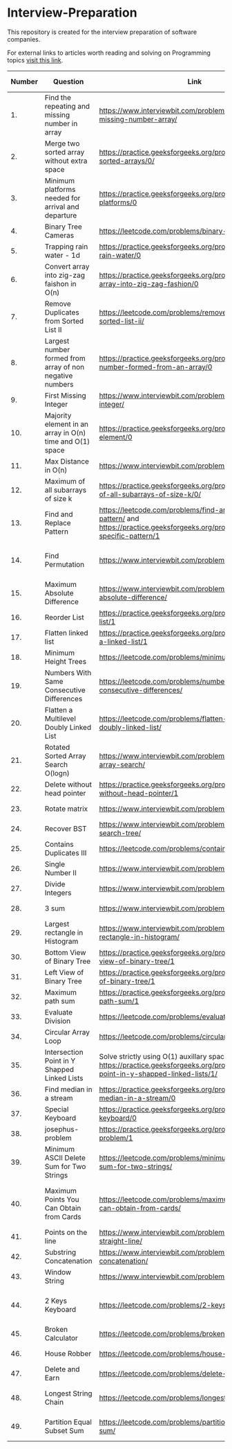 # Interview-Preparation
This repository is created for the interview preparation of software companies.

For external links to articles worth reading and solving on Programming topics [visit this link](https://github.com/ashu12chi/Interview-Preparation/blob/master/ExternalLinks.md).

|Number| Question | Link | Solution Idea | Solution Link | Category| Company|
| ---- | -------- | ---- | ------------- | ------------- | ------- | ------ |
|1.| Find the repeating and missing number in array | https://www.interviewbit.com/problems/repeat-and-missing-number-array/ | <details><summary>Spoiler...</summary>Solve simultaneous equations created by either using sum and sum of squares or XORs or sum and product</details> | https://github.com/ashu12chi/Interview-Preparation/blob/master/Solutions/RepeatAndMissingNumberArray.java|| Amazon|
|2.| Merge two sorted array without extra space| https://practice.geeksforgeeks.org/problems/merge-two-sorted-arrays/0/ | <details><summary>Spoiler...</summary>Initialize i=0 and j=n-1 and swap(ar2[i],ar1[j]) while ar2[i] < ar1[j] and then sort(ar1,ar1+n) and sort(ar2,ar2+m) individually.</details>| https://github.com/ashu12chi/Interview-Preparation/blob/master/Solutions/Merge-two-sorted-arrays.cpp ||Amazon,Goldman Sachs,Microsoft,Visa,LinkedIn|
|3.| Minimum platforms needed for arrival and departure | https://practice.geeksforgeeks.org/problems/minimum-platforms/0 | <details><summary>Spoiler...</summary>Make a vector of pair of {time,('a'/'d')} and sort it. Initialize curr = 0 and if(v[i].second = 'a') curr++ else curr--, maximum value reached is ans.</details>| https://github.com/ashu12chi/Interview-Preparation/blob/master/Solutions/Minimum-platform.cpp ||Amazon,Oyo Rooms,Paytm,D-E-Shaw,Walmart,Directi,Morgan Satnley|
|4.| Binary Tree Cameras | https://leetcode.com/problems/binary-tree-cameras/ |<details><summary>Spoiler...</summary>(Solution to this problem is LeetCode public)</details>|https://github.com/ashu12chi/Interview-Preparation/blob/master/Solutions/BinaryTreeCameras.java | Greedy/ DP |
|5.| Trapping rain water - 1d| https://practice.geeksforgeeks.org/problems/trapping-rain-water/0 |<details><summary>Spoiler...</summary> Start from the index = 0,sum=0, until find and ar[i] >= ar[index] sum += ar[i], after ans += (ar[mini]*(i-mini-1)-sum), after array ends repeat this from right to left till last index found </details>| https://github.com/ashu12chi/Interview-Preparation/blob/master/Solutions/Trapping-Rainwater.cpp | Greedy |Amazon,Adobe,Paytm|
|6.| Convert array into zig-zag faishon in O(n)| https://practice.geeksforgeeks.org/problems/convert-array-into-zig-zag-fashion/0|<details><summary>Spoiler...</summary> Use one pass of enhanced bubble sort </details>|https://github.com/ashu12chi/Interview-Preparation/blob/master/Solutions/convert-array-into-zig-zag.cpp||Amazon,Paytm|
|7. | Remove Duplicates from Sorted List II | https://leetcode.com/problems/remove-duplicates-from-sorted-list-ii/ | <details><summary>Spoiler...</summary> Maintain a header node, current node and pre node and traverse </details> |  https://github.com/ashu12chi/Interview-Preparation/blob/master/Solutions/RemoveDuplicatesFromSortedListII.java | Linked List | |
|8. | Largest number formed from array of non negative numbers|https://practice.geeksforgeeks.org/problems/largest-number-formed-from-an-array/0|<details><summary>Spoiler...</summary> Using comparison based sorting </details>|https://github.com/ashu12chi/Interview-Preparation/blob/master/Solutions/largest-number-formed-from-array.cpp |Sorting/Greedy|Amazon,MakeMyTrip,Microsft,Paytm|
|9. | First Missing Integer |https://www.interviewbit.com/problems/first-missing-integer/|<details><summary>Spoiler...</summary> Use the original array as freq array</details>|https://github.com/ashu12chi/Interview-Preparation/blob/master/Solutions/FirstMissingInteger.java |Array|Amazon|
|10.| Majority element in an array in O(n) time and O(1) space|https://practice.geeksforgeeks.org/problems/majority-element/0|<details><summary>Spoiler...</summary>Use Moore's voting algorithm</details>|https://github.com/ashu12chi/Interview-Preparation/blob/master/Solutions/Majority-element.cpp ||Amazon,Samsung,Microsoft,Makemytrip,D-E-Shaw|
|11.| Max Distance in O(n) |https://www.interviewbit.com/problems/max-distance/|<details><summary>Spoiler...</summary>Maintain smallest element of prefix and largest element of suffix</details>|https://github.com/ashu12chi/Interview-Preparation/blob/master/Solutions/MaxDistance.java |Array| Google,Amazon,Microsoft |
| 12. | Maximum of all subarrays of size k | https://practice.geeksforgeeks.org/problems/maximum-of-all-subarrays-of-size-k/0/ | <details> <summary> Spoiler... </summary> Create a Deque that stores only useful elements of current window of k elements. An element is useful if it is in current window and is greater than all other elements on left side of it in current window. We process all array elements one by one and maintain deque to contain useful elements of current window and these useful elements are maintained in sorted order. The element at front of the deque is the largest and element at rear of deque is the smallest of current window. </details> | https://github.com/ashu12chi/Interview-Preparation/blob/master/Solutions/MaximumAllSubarraysSizeK.java | Array, Queue, Sliding-window | Amazon, Cisco, Directi, Flipkart, SAP Labs, Zoho |
| 13. | Find and Replace Pattern | https://leetcode.com/problems/find-and-replace-pattern/ and https://practice.geeksforgeeks.org/problems/match-specific-pattern/1 | <details> <summary> Spoiler... </summary> Use a HashMap to store current character mappings and a HashSet to mark which characters have been used </details> | https://github.com/ashu12chi/Interview-Preparation/blob/master/Solutions/FindAndReplacePattern.java | Strings, Hash | Amazon, Microsoft, MakeMyTrip |
| 14. | Find Permutation | https://www.interviewbit.com/problems/find-permutation/| <details> <summary> Spoiler... </summary> Maintain range [l,r] of unused elements, each time we use either l or r </details> | https://github.com/ashu12chi/Interview-Preparation/blob/master/Solutions/FindPermutation.java or short solution https://github.com/ashu12chi/Interview-Preparation/blob/master/Solutions/Find-Permutation.cpp | Arrays | Amazon, Goldman Sachs |
| 15. | Maximum Absolute Difference | https://www.interviewbit.com/problems/maximum-absolute-difference/ | <details> <summary> Spoiler... </summary> Break the modulo into conditions </details> | https://github.com/ashu12chi/Interview-Preparation/blob/master/Solutions/MaxAbsDiff.java | Arrays | Amazon |
|16.| Reorder List| https://practice.geeksforgeeks.org/problems/reorder-list/1 | <details> <summary> Spoiler... </summary> split list from half, reverse second part and merge them alternatively </details> | https://github.com/ashu12chi/Interview-Preparation/blob/master/Solutions/Reorder-list.cpp | Linked List | Amazon,Microsoft,OYO rooms| 
|17.| Flatten linked list | https://practice.geeksforgeeks.org/problems/flattening-a-linked-list/1 |  <details> <summary> Spoiler... </summary> 🥱🥱 </details>| https://github.com/ashu12chi/Interview-Preparation/blob/master/Solutions/Flatten-linked-list.cpp | Linked List | Amazon,Microsoft,Flipkart,Paytm,Visa,Qualcomm,Snapdeal|
| 18. | Minimum Height Trees | https://leetcode.com/problems/minimum-height-trees/ | <details> <summary> Spoiler... </summary> At most 2 nodes will be answer, think about it. Keep removing leaf nodes till this point. </details> | https://github.com/ashu12chi/Interview-Preparation/blob/master/Solutions/MinimumHeightTrees.java | Breadth First Search, Graph | |
| 19. | Numbers With Same Consecutive Differences | https://leetcode.com/problems/numbers-with-same-consecutive-differences/ | <details> <summary> Spoiler... </summary> Simple Backtracking. </details> | https://github.com/ashu12chi/Interview-Preparation/blob/master/Solutions/NumbersWithSameConsecutiveDifferences.java | Backtracking | |
| 20. | Flatten a Multilevel Doubly Linked List | https://leetcode.com/problems/flatten-a-multilevel-doubly-linked-list/ | <details> <summary> Spoiler... </summary> Nothing special, go, just do it... </details> | https://github.com/ashu12chi/Interview-Preparation/blob/master/Solutions/FlattenMultilevelDoublyLinkedList.java | Linked List, Depth First Search | |
| 21. | Rotated Sorted Array Search O(logn) | https://www.interviewbit.com/problems/rotated-sorted-array-search/ | <details> <summary> Spoiler... </summary> Binary Search twice, once for pivot,next for element </details> | https://github.com/ashu12chi/Interview-Preparation/blob/master/Solutions/RotatedSortedArraySearch.java | Binary Search | |
|22.| Delete without head pointer| https://practice.geeksforgeeks.org/problems/delete-without-head-pointer/1 |<details> <summary> Spoiler... </summary> swap node with next node and then delete it </details> | https://github.com/ashu12chi/Interview-Preparation/blob/master/Solutions/delete-without-head.cpp | Linked List | Amazon,Goldman Sach,Microsoft,Samsung,Visa|
|23.| Rotate matrix| https://www.interviewbit.com/problems/rotate-matrix/ | <details> <summary> Spoiler... </summary> Take good obsrevations </details>| https://github.com/ashu12chi/Interview-Preparation/blob/master/Solutions/rotate-matrix.cpp | Arrays | Google, Facebook, Amazon|
|24.| Recover BST| https://www.interviewbit.com/problems/recover-binary-search-tree/ | <details> <summary> Spoiler... </summary> Use Morris Traversal </details>| https://github.com/ashu12chi/Interview-Preparation/blob/master/Solutions/RecoverBST.java | BST | Microsoft, Amazon|
| 25. | Contains Duplicates III | https://leetcode.com/problems/contains-duplicate-iii/ | <details> <summary> Spoiler... </summary> Use buckets (map several elements to one number (probably by dividing by t or (t + 1))). To ease mapping you can origin shift numbers by subtracting Integer.MIN_VALUE from them (use long if you do so, I wasted a lotta time). </details> | https://github.com/ashu12chi/Interview-Preparation/blob/master/Solutions/ContainsDuplicateIII.java | Sort, Ordered Map, Map | |
| 26. | Single Number II | https://www.interviewbit.com/problems/single-number-ii/ | <details> <summary> Spoiler... </summary> Find cnt of ones at each bit </details> | https://github.com/ashu12chi/Interview-Preparation/blob/master/Solutions/SingleNumberII.java | BitWise Manipulation | |
| 27. | Divide Integers | https://www.interviewbit.com/problems/divide-integers/ | <details> <summary> Spoiler... </summary> Find the quotient from msb to lsb </details> | https://github.com/ashu12chi/Interview-Preparation/blob/master/Solutions/DivideIntegers.java | BitWise Manipulation | |
| 28. | 3 sum | https://www.interviewbit.com/problems/3-sum/ | <details> <summary> Spoiler... </summary> Fix one number and then use two pointer </details> | https://github.com/ashu12chi/Interview-Preparation/blob/master/Solutions/3-sum.cpp | Two pointer | Facebook,Amazon,Microsoft |
| 29. | Largest rectangle in Histogram | https://www.interviewbit.com/problems/largest-rectangle-in-histogram/ | <details> <summary> Spoiler... </summary> Use stack smartly </details> | https://github.com/ashu12chi/Interview-Preparation/blob/master/Solutions/largest-rectangle-in-histogram.cpp | Stack | Google,Facebook,Amzon| 
|30.| Bottom View of Binary Tree | https://practice.geeksforgeeks.org/problems/bottom-view-of-binary-tree/1 | <details> <summary> Spoiler... </summary> Use map<dist,pair<value,level>> for same dist use value with highest level </details> | https://github.com/ashu12chi/Interview-Preparation/blob/master/Solutions/Bottom-View-Of-Binary-Tree.cpp | Binary Tree | Amazon,Paytm,OyoRooms,Walmart,Flipkart |
|31.| Left View of Binary Tree | https://practice.geeksforgeeks.org/problems/left-view-of-binary-tree/1 | <details> <summary> Spoiler... </summary> Use recursion with level,max_level if level > max_level print node and update max_level </details> |  https://github.com/ashu12chi/Interview-Preparation/blob/master/Solutions/Left-View-Of-binary-Tree.cpp | Binary Tree | Amazon,Paytm,OyoRooms,Samsung,Flipkart |
|32.| Maximum path sum| https://practice.geeksforgeeks.org/problems/maximum-path-sum/1 | <details> <summary> Spoiler... </summary> recursively call pathsum function to find continuous sum and pass one refernece variable to store maxsum </details> | https://github.com/ashu12chi/Interview-Preparation/blob/master/Solutions/maximum-path-sum.cpp | Binary Tree | Amazon,Facebook,Microsoft,Oyo Rooms|
| 33. | Evaluate Division | https://leetcode.com/problems/evaluate-division/ | <details> <summary> Spoiler... </summary> Created a weighted graph with forward edges with weight val, and reverse edges with weight 1/val and do a simple dfs with multiplication of weights at each step to get answer. This problem can also be solved using Union-Find | https://github.com/ashu12chi/Interview-Preparation/blob/master/Solutions/EvaluateDivision.java | Graph, Union-Find, DFS | |
| 34. | Circular Array Loop | https://leetcode.com/problems/circular-array-loop/ | <details> <summary> Spoiler... </summary> Use the concept of hare and tortoise (two pointers) as used in Linked lists to find loops </details> | https://github.com/ashu12chi/Interview-Preparation/blob/master/Solutions/CircularArrayLoop.java | Array, Two Pointers | |
| 35. | Intersection Point in Y Shapped Linked Lists | Solve strictly using O(1) auxillary space: https://practice.geeksforgeeks.org/problems/intersection-point-in-y-shapped-linked-lists/1/ | <details> <summary> Spoiler... </summary> Change sign of numbers as you traverse :D </details> | https://github.com/ashu12chi/Interview-Preparation/blob/master/Solutions/IntersectionPointInYShappedLinkedLists.java | Linked Lists | Accolite, Adobe, Amazon, D E Shaw, FactSet, Flipkart, Goldman Sachs, MakeMyTrip, MAQ Software, Microsoft, Qualcomm, Snapdeal, Visa, VMWare |
| 36.|Find median in a stream | https://practice.geeksforgeeks.org/problems/find-median-in-a-stream/0 | <details> <summary> Spoiler... </summary> Use two heaps </details>|https://github.com/ashu12chi/Interview-Preparation/blob/master/Solutions/find-median-in-a-stream.cpp | Heap | Adobe,Amazon,Apple,Facebook,Google,Microsoft,Walmart,Samsung,Samsung,Sap labs,Yahoo,Oracle,Oyo Rooms,Morgan Stanley,Ola|
|37.|Special Keyboard | https://practice.geeksforgeeks.org/problems/special-keyboard/0 | <details> <summary> Spoiler... </summary> Use dp </details> | https://github.com/ashu12chi/Interview-Preparation/blob/master/Solutions/special-keyboard.cpp | Recursion | Amazon,Google,Paytm |
|38.|josephus-problem | https://practice.geeksforgeeks.org/problems/josephus-problem/1 | <details> <summary> Spoiler... </summary> Standard recusrive approach </details> | https://github.com/ashu12chi/Interview-Preparation/blob/master/Solutions/josephus-problem.cpp | Recusrion | Amazon, Walmart | 
| 39. | Minimum ASCII Delete Sum for Two Strings | https://leetcode.com/problems/minimum-ascii-delete-sum-for-two-strings/ | <details> <summary> Spoiler... </summary> It is similar to "Edit Distance" problem. Solve by dynamic programming (1st try to figure out Backtracking Soln). Use a 2D array to store ans value up to certain lengths of the 2 strings. If characters are equal skip. If not equal, then atleast one of them has to be removed. </details> | https://github.com/ashu12chi/Interview-Preparation/blob/master/Solutions/MinimumASCIIDeleteSumForTwoStrings.java | Dynamic Programming | |
| 40. | Maximum Points You Can Obtain from Cards | https://leetcode.com/problems/maximum-points-you-can-obtain-from-cards/ | <details> <summary> Spoiler... </summary> Use sliding window. </details> | https://github.com/ashu12chi/Interview-Preparation/blob/master/Solutions/MaximumPointsYouCanObtainFromCards.java | Array, Dynamic Programming, Sliding Window | |
|41. | Points on the line | https://www.interviewbit.com/problems/points-on-the-straight-line/ | <details> <summary> Spoiler... </summary> Use y = m*x+c, take care of floating point calculations ans infinte slope </details> | https://github.com/ashu12chi/Interview-Preparation/blob/master/Solutions/points-on-the-line.cpp | Hashing | Google,Amazon,InMobi |
|42. | Substring Concatenation | https://www.interviewbit.com/problems/substring-concatenation/ | <details> <summary> Spoiler... </summary> Brute Force </details> | https://github.com/ashu12chi/Interview-Preparation/blob/master/Solutions/substring-concatenation.cpp | Hashing | Facebook |
|43. | Window String | https://www.interviewbit.com/problems/window-string/ | <details> <summary> Spoiler... </summary> Use two hash array and brute force </details> | https://github.com/ashu12chi/Interview-Preparation/blob/master/Solutions/window-string.cpp | Hashing | Google, Directi|
| 44. | 2 Keys Keyboard | https://leetcode.com/problems/2-keys-keyboard/ | <details> <summary> Spoiler... </summary> Think prime factorisation (more details: https://leetcode.com/problems/2-keys-keyboard/solution/) </details> | https://github.com/ashu12chi/Interview-Preparation/blob/master/Solutions/2KeysKeyboard.java | Prime Factorisation, Dynamic Programming | |
| 45. | Broken Calculator | https://leetcode.com/problems/broken-calculator/ | <details> <summary> Spoiler... </summary> Thing Greedy. Approach from back. </details> | https://github.com/ashu12chi/Interview-Preparation/blob/master/Solutions/BrokenCalculator.java | Math, Greedy | |
| 46. | House Robber | https://leetcode.com/problems/house-robber/ | <details> <summary> Spoiler... </summary> It's simple DP, dp[i] = Math.max(nums[i] + dp[i - 2], dp[i - 1]) </details> | https://github.com/ashu12chi/Interview-Preparation/blob/master/Solutions/HouseRobber.java | Dynamic Programming | |
| 47. | Delete and Earn | https://leetcode.com/problems/delete-and-earn/ | <details> <summary> Spoiler... </summary> Use buckets, after that it is same as House Robber </details> | https://github.com/ashu12chi/Interview-Preparation/blob/master/Solutions/DeleteAndEarn.java | Dynamic Programming | |
| 48. | Longest String Chain | https://leetcode.com/problems/longest-string-chain/ | <details> <summary> Spoiler... </summary> Observe: it is Longest Increasing Subsequence Problem. Also sort the array by word length before processing. Also you might have to use HashTable to if the two words satisfy required condition. </details> | https://github.com/ashu12chi/Interview-Preparation/blob/master/Solutions/LongestStringChain.java | Dynamic Programming, HashTable | |
| 49. | Partition Equal Subset Sum | https://leetcode.com/problems/partition-equal-subset-sum/ | <details> <summary> Spoiler... </summary> Yes you can use DP, but why use it if it can be solved by Backtracking! Just backtrack and see if you can create a subset with sum total/2. If yes, then done! </details> | https://github.com/ashu12chi/Interview-Preparation/blob/master/Solutions/PartitionEqualSubsetSum.java | Dynamic Programming, Backtracking | |
